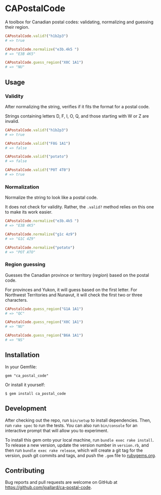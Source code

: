 # CAPostalCode
A toolbox for Canadian postal codes: validating, normalizing and guessing their region.

```ruby
CAPostalCode.valid?("h1b2p3")
# => true

CAPostalCode.normalize("e3b.4k5 ")
# => "E3B 4K5"

CAPostalCode.guess_region("X0C 1A1")
# => "NU"
```

## Usage
### Validity
After normalizing the string, verifies if it fits the format for a postal code.

Strings containing letters D, F, I, O, Q, and those starting with W or Z are invalid.
```ruby
CAPostalCode.valid?("h1b2p3")
# => true

CAPostalCode.valid?("F8G 1A1")
# => false

CAPostalCode.valid?("potato")
# => false

CAPostalCode.valid?("P0T 4T0")
# => true
```

### Normalization
Normalize the string to look like a postal code.

It does not check for validity. Rather, the `.valid?` method relies on this one to make its work easier.

```ruby
CAPostalCode.normalize("e3b.4k5 ")
# => "E3B 4K5"

CAPostalCode.normalize("g1c 4z9")
# => "G1C 4Z9"

CAPostalCode.normalize("potato")
# => "POT ATO"
```

### Region guessing
Guesses the Canadian province or territory (*region*) based on the postal code.

For provinces and Yukon, it will guess based on the first letter. For Northwest Territories and Nunavut, it will check the first two or three characters.

```ruby
CAPostalCode.guess_region("G1A 1A1")
# => "QC"

CAPostalCode.guess_region("X0C 1A1")
# => "NU"

CAPostalCode.guess_region("B6A 1A1")
# => "NS"
```

## Installation
In your Gemfile:

    gem "ca_postal_code"

Or install it yourself:

    $ gem install ca_postal_code

## Development
After checking out the repo, run `bin/setup` to install dependencies. Then, run `rake spec` to run the tests. You can also run `bin/console` for an interactive prompt that will allow you to experiment.

To install this gem onto your local machine, run `bundle exec rake install`. To release a new version, update the version number in `version.rb`, and then run `bundle exec rake release`, which will create a git tag for the version, push git commits and tags, and push the `.gem` file to [rubygems.org](https://rubygems.org).

## Contributing
Bug reports and pull requests are welcome on GitHub at https://github.com/joallard/ca-postal-code.
